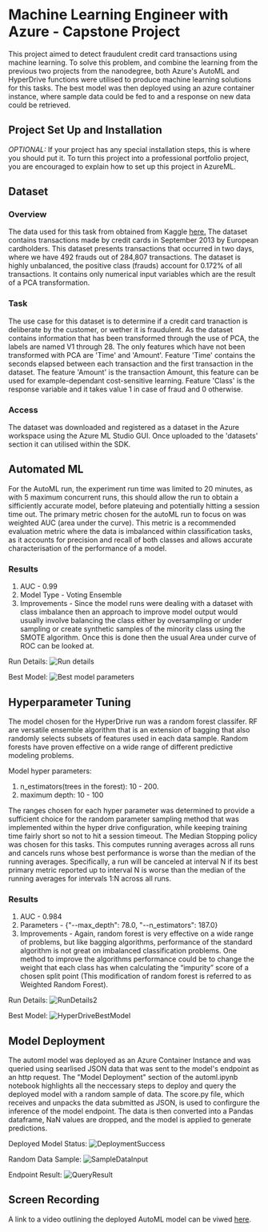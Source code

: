 # Machine Learning Engineer with Azure - Capstone Project

This project aimed to detect fraudulent credit card transactions using machine learning. To solve this problem, and combine the learning from the previous two projects from the nanodegree, both Azure's AutoML and HyperDrive functions were utilised to produce machine learning solutions for this tasks. The best model was then deployed using an azure container instance, where sample data could be fed to and a response on new data could be retrieved. 

## Project Set Up and Installation
*OPTIONAL:* If your project has any special installation steps, this is where you should put it. To turn this project into a professional portfolio project, you are encouraged to explain how to set up this project in AzureML.

## Dataset

### Overview
The data used for this task from obtained from Kaggle [here.](https://www.kaggle.com/datasets/mlg-ulb/creditcardfraud?resource=download) The dataset contains transactions made by credit cards in September 2013 by European cardholders. This dataset presents transactions that occurred in two days, where we have 492 frauds out of 284,807 transactions. The dataset is highly unbalanced, the positive class (frauds) account for 0.172% of all transactions. It contains only numerical input variables which are the result of a PCA transformation.

### Task
The use case for this dataset is to determine if a credit card tranaction is deliberate by the customer, or wether it is fraudulent. As the dataset contains information that has been transformed through the use of PCA, the labels are named V1 through 28. The only features which have not been transformed with PCA are 'Time' and 'Amount'. Feature 'Time' contains the seconds elapsed between each transaction and the first transaction in the dataset. The feature 'Amount' is the transaction Amount, this feature can be used for example-dependant cost-sensitive learning. Feature 'Class' is the response variable and it takes value 1 in case of fraud and 0 otherwise.

### Access
The  dataset was downloaded and registered as a dataset in the Azure workspace using the Azure ML Studio GUI. Once uploaded to the 'datasets' section it can utilised within the SDK.

## Automated ML
For the AutoML run, the experiment run time was limited to 20 minutes, as with 5 maximum concurrent runs, this should allow the run to obtain a sifficiently accurate model, before plateuing and potentially hitting a session time out. The primary metric chosen for the autoML run to focus on was weighted AUC (area under the curve). This metric is a recommended evaluation metric where the data is imbalanced within classification tasks, as it accounts for precision and recall of both classes and allows accurate characterisation of the performance of a model.

### Results
1. AUC - 0.99
2. Model Type - Voting Ensemble
3. Improvements - Since the model runs were dealing with a dataset with class imbalance then an approach to improve model output would usually involve balancing the class either by oversampling or under sampling or create synthetic samples of the minority class using the SMOTE algorithm. Once this is done then the usual Area under curve of ROC can be looked at.

Run Details:
![Run details](https://user-images.githubusercontent.com/56005109/176929906-1e2442ab-b752-4d9a-b59a-1aaadbd9a2cd.PNG)

Best Model:
![Best model parameters](https://user-images.githubusercontent.com/56005109/176930227-c482910e-9497-4d5e-b887-3a10c9c331bf.PNG)

## Hyperparameter Tuning
The model chosen for the HyperDrive run was a random forest classifer. RF are versatile ensemble algorithm that is an extension of bagging that also randomly selects subsets of features used in each data sample. Random forests have proven effective on a wide range of different predictive modeling problems. 

Model hyper parameters:
1. n_estimators(trees in the forest): 10 - 200.
2. maximum depth: 10 - 100

The ranges chosen for each hyper parameter was determined to provide a sufficient choice for the random parameter sampling method that was implemented within the hyper drive configuration, while keeping training time fairly short so not to hit a session timeout. The Median Stopping policy was chosen for this tasks. This computes running averages across all runs and cancels runs whose best performance is worse than the median of the running averages. Specifically, a run will be canceled at interval N if its best primary metric reported up to interval N is worse than the median of the running averages for intervals 1:N across all runs.

### Results
1. AUC - 0.984
2. Parameters - {"--max_depth": 78.0, "--n_estimators": 187.0}
3. Improvements - Again, random forest is very effective on a wide range of problems, but like bagging algorithms, performance of the standard algorithm is not great on imbalanced classification problems. One method to improve the algorithms performance could be to change the weight that each class has when calculating the “impurity” score of a chosen split point (This modification of random forest is referred to as Weighted Random Forest).

Run Details:
![RunDetails2](https://user-images.githubusercontent.com/56005109/176933458-fa484a5b-5e34-4ecf-9043-916b1e07be4c.PNG)

Best Model:
![HyperDriveBestModel](https://user-images.githubusercontent.com/56005109/176933616-c70bbc29-3060-46da-9cff-3383902356de.PNG)

## Model Deployment
The automl model was deployed as an Azure Container Instance and was queried using searlised JSON data that was sent to the model's endpoint as an http request. The "Model Deployment" section of the automl.ipynb notebook highlights all the neccessary steps to deploy and query the deployed model with a random sample of data. The score.py file, which receives and unpacks the data submitted as JSON, is used to confirgure the inference of the model endpoint. The data is then converted into a Pandas dataframe, NaN values are dropped, and the model is applied to generate predictions.

Deployed Model Status:
![DeploymentSuccess](https://user-images.githubusercontent.com/56005109/176935117-5fba4072-52aa-4781-aed9-44f40170bff9.PNG)

Random Data Sample:
![SampleDataInput](https://user-images.githubusercontent.com/56005109/176937363-d2da12df-41e4-4305-9249-1a940ff6579c.PNG)

Endpoint Result:
![QueryResult](https://user-images.githubusercontent.com/56005109/176937436-1acc527c-bccd-43dc-baf0-d2da01149c56.PNG)

## Screen Recording
A link to a video outlining the deployed AutoML model can be viwed [here](https://youtu.be/ixpc4gPBwww).
